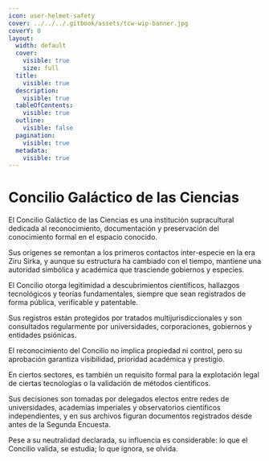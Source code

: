 ```yaml
---
icon: user-helmet-safety
cover: ../../../.gitbook/assets/tcw-wip-banner.jpg
coverY: 0
layout:
  width: default
  cover:
    visible: true
    size: full
  title:
    visible: true
  description:
    visible: true
  tableOfContents:
    visible: true
  outline:
    visible: false
  pagination:
    visible: true
  metadata:
    visible: true
---
```


# Concilio Galáctico de las Ciencias

El Concilio Galáctico de las Ciencias es una institución supracultural dedicada al reconocimiento, documentación y preservación del conocimiento formal en el espacio conocido.

Sus orígenes se remontan a los primeros contactos inter-especie en la era Ziru Sirka, y aunque su estructura ha cambiado con el tiempo, mantiene una autoridad simbólica y académica que trasciende gobiernos y especies.

El Concilio otorga legitimidad a descubrimientos científicos, hallazgos tecnológicos y teorías fundamentales, siempre que sean registrados de forma pública, verificable y patentable.

Sus registros están protegidos por tratados multijurisdiccionales y son consultados regularmente por universidades, corporaciones, gobiernos y entidades psiónicas.

El reconocimiento del Concilio no implica propiedad ni control, pero su aprobación garantiza visibilidad, prioridad académica y prestigio.

En ciertos sectores, es también un requisito formal para la explotación legal de ciertas tecnologías o la validación de métodos científicos.

Sus decisiones son tomadas por delegados electos entre redes de universidades, academias imperiales y observatorios científicos independientes, y en sus archivos figuran documentos registrados desde antes de la Segunda Encuesta.

Pese a su neutralidad declarada, su influencia es considerable: lo que el Concilio valida, se estudia; lo que ignora, se olvida.
